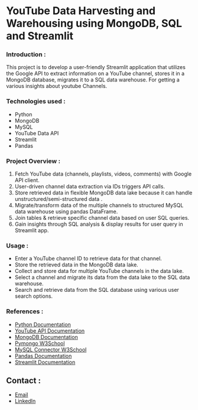 # YouTube Data Harvesting and Warehousing using MongoDB, SQL and Streamlit

### Introduction :
This project is to develop a user-friendly Streamlit application that utilizes the Google API to extract information on a YouTube channel, stores it in a MongoDB database, migrates it to a SQL data warehouse. For getting a various insights about youtube Channels. 

### Technologies used :
- Python
- MongoDB
- MySQL
- YouTube Data API
- Streamlit
- Pandas

### Project Overview :
1. Fetch YouTube data (channels, playlists, videos, comments) with Google API client.
2. User-driven channel data extraction via IDs triggers API calls.
3. Store retrieved data in flexible MongoDB data lake because it can handle unstructured/semi-structured data .
4. Migrate/transform data of the multiple channels to structured MySQL data warehouse using pandas DataFrame.
5. Join tables & retrieve specific channel data based on user SQL queries.
6. Gain insights through SQL analysis & display results for user query in Streamlit app.

### Usage :
- Enter a YouTube channel ID to retrieve data for that channel.
- Store the retrieved data in the MongoDB data lake.
- Collect and store data for multiple YouTube channels in the data lake.
- Select a channel and migrate its data from the data lake to the SQL data warehouse.
- Search and retrieve data from the SQL database using various user search options.

### References :
- [Python Documentation](https://docs.python.org/)
- [YouTube API Documentation](https://developers.google.com/youtube)
- [MongoDB Documentation](https://docs.mongodb.com/)
- [Pymongo W3School](https://www.w3schools.com/python/python_mongodb_getstarted.asp)
- [MySQL Connector W3School](https://docs.sqlalchemy.org/)
- [Pandas Documentation](https://pandas.pydata.org/docs/)
- [Streamlit Documentation](https://docs.streamlit.io/)

## Contact :
- [Email](subashsb24@gmail.com)
- [LinkedIn](https://www.linkedin.com/in/subash-r-a78876194?utm_source=share&utm_campaign=share_via&utm_content=profile&utm_medium=android_app)
